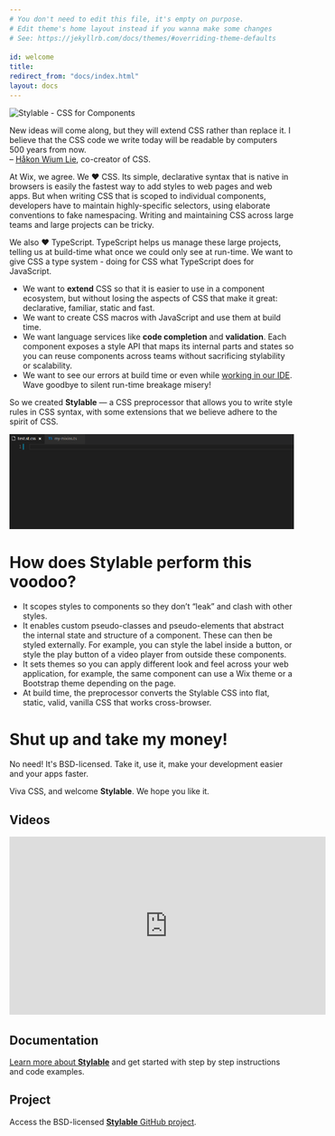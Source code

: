 ```yaml
---
# You don't need to edit this file, it's empty on purpose.
# Edit theme's home layout instead if you wanna make some changes
# See: https://jekyllrb.com/docs/themes/#overriding-theme-defaults

id: welcome
title:
redirect_from: "docs/index.html"
layout: docs
---
```


<img class="home-logo" src="{{ site.baseurl }}/images/96-logo-vertical.svg" alt="Stylable - CSS for Components" />

<p class="quote">New ideas will come along, but they will extend CSS rather than replace it. I believe that the CSS code we write today will be readable by computers 500 years from now.<br>
– <a href="https://dev.opera.com/articles/css-twenty-years-hakon/">Håkon Wium Lie</a>, co-creator of CSS.
</p>




At Wix, we agree. We &hearts; CSS. Its simple, declarative syntax that is native in browsers is easily the fastest way to add styles to web pages and web apps. But when writing CSS that is scoped to individual components, developers have to maintain highly-specific selectors, using elaborate conventions to fake namespacing. Writing and maintaining CSS across large teams and large projects can be tricky.

We also &hearts; TypeScript. TypeScript helps us manage these large projects, telling us at build-time what once we could only see at run-time. We want to give CSS a type system - doing for CSS what TypeScript does for JavaScript.

* We want to **extend** CSS so that it is easier to use in a component ecosystem, but without losing the aspects of CSS that make it great: declarative, familiar, static and fast. 
* We want to create CSS macros with JavaScript and use them at build time.
* We want language services like **code completion** and **validation**. Each component exposes a style API that maps its internal parts and states so you can reuse components across teams without sacrificing stylability or scalability.
* We want to see our errors at build time or even while [working in our IDE](https://marketplace.visualstudio.com/items?itemName=wix.stylable-intelligence). Wave goodbye to silent run-time breakage misery!

So we created **Stylable** — a CSS preprocessor that allows you to write style rules in CSS syntax, with some extensions that we believe adhere to the spirit of CSS.

![Stylable Intelligence](./images/intelligence.gif)

# How does Stylable perform this voodoo?

* It scopes styles to components so they don’t “leak” and clash with other styles.
* It enables custom pseudo-classes and pseudo-elements that abstract the internal state and structure of a component. These can then be styled externally. For example, you can style the label inside a button, or style the play button of a video player from outside these components.
* It sets themes so you can apply different look and feel across your web application, for example, the same component can use a Wix theme or a Bootstrap theme depending on the page.
* At build time, the preprocessor converts the Stylable CSS into flat, static, valid, vanilla CSS that works cross-browser.


# Shut up and take my money!

No need! It's BSD-licensed. Take it, use it, make your development easier and your apps faster.

Viva CSS, and welcome **Stylable**. We hope you like it. 

## Videos
<iframe width="560" height="315" src="https://www.youtube-nocookie.com/embed/Cx-JyJ9eXks?rel=0" frameborder="0" allowfullscreen></iframe>

## Documentation

[Learn more about **Stylable**](./docs/get-started.md) and get started with step by step instructions and code examples.

## Project

Access the BSD-licensed [**Stylable** GitHub project](https://github.com/wix/stylable).
